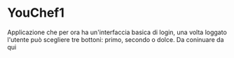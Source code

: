 # YouChef1
Applicazione che per ora ha un'interfaccia basica di login, una volta loggato l'utente può scegliere tre bottoni: primo, secondo o dolce. Da coninuare da qui
